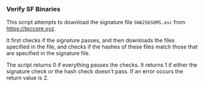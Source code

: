 ### Verify SF Binaries ###
This script attempts to download the signature file `SHA256SUMS.asc` from https://tpccore.xyz.

It first checks if the signature passes, and then downloads the files specified in the file, and checks if the hashes of these files match those that are specified in the signature file.

The script returns 0 if everything passes the checks. It returns 1 if either the signature check or the hash check doesn't pass. If an error occurs the return value is 2.
